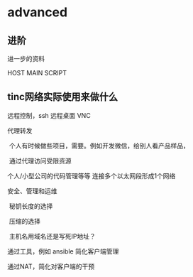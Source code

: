 # advanced

## 进阶

进一步的资料

HOST MAIN SCRIPT

## tinc网络实际使用来做什么

远程控制，ssh 远程桌面 VNC

代理转发

​	个人有时候做些项目，需要。例如开发微信，给别人看产品样品，

​	通过代理访问受限资源

个人/小型公司的代码管理等等
连接多个以太网段形成1个网络

安全、管理和运维

​	秘钥长度的选择

​	压缩的选择

​	主机名用域名还是写死IP地址？



通过工具，例如  ansible 简化客户端管理

通过NAT，简化对客户端的干预